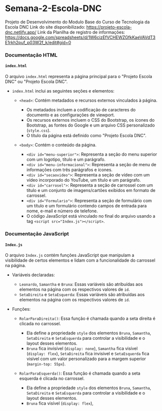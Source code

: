 # Semana-2-Escola-DNC
Projeto de Desenvolvimento do Modulo Base do Curso de Tecnologia da Escola DNC
Link do site disponibilizado: https://projeto-escola-dnc.netlify.app/
Link da Planilha de registro de informações: https://docs.google.com/spreadsheets/d/1W6cizEfVCHEWZGfkKaeVAVdT3E1rkh2puf_p03W2f_k/edit#gid=0


### Documentação HTML

#### `index.html`

O arquivo `index.html` representa a página principal para o "Projeto Escola DNC" ou "Projeto Escola DNC".

- `index.html` inclui as seguintes seções e elementos:

  - `<head>`: Contém metadados e recursos externos vinculados à página.
    - Os metadados incluem a codificação de caracteres do documento e as configurações de viewport.
    - Os recursos externos incluem o CSS do Bootstrap, os ícones do Bootstrap, as fontes do Google e um arquivo CSS personalizado (`style.css`).
    - O título da página está definido como "Projeto Escola DNC".

  - `<body>`: Contém o conteúdo da página.
    - `<div id="menu-superior">`: Representa a seção do menu superior com um logotipo, título e um parágrafo.
    - `<div id="menu-informacional">`: Representa a seção de menu de informações com três parágrafos e ícones.
    - `<div id="secaovideo">`: Representa a seção de vídeo com um vídeo incorporado do YouTube, um título e um parágrafo.
    - `<div id="carrosel">`: Representa a seção de carrossel com um título e um conjunto de imagens/cartões exibidos em formato de carrossel.
    - `<div id="Formulario">`: Representa a seção de formulário com um título e um formulário contendo campos de entrada para nome, e-mail e número de telefone.
    - O código JavaScript está vinculado no final do arquivo usando a tag `<script src="Index.js"></script>`.





### Documentação JavaScript

#### `Index.js`

O arquivo `Index.js` contém funções JavaScript que manipulam a visibilidade de certos elementos e lidam com a funcionalidade do carrossel na página.

- Variáveis declaradas:
  - `Leonardo`, `Samantha` e `Bruna`: Essas variáveis são atribuídas aos elementos na página com os respectivos valores de `id`.
  - `SetaDireita` e `SetaEsquerda`: Essas variáveis são atribuídas aos elementos na página com os respectivos valores de `id`.

- Funções:
  - `RolarParaDireita()`: Essa função é chamada quando a seta direita é clicada no carrossel.
    - Ela define a propriedade `style` dos elementos `Bruna`, `Samantha`, `SetaDireita` e `SetaEsquerda` para controlar a visibilidade e o layout desses elementos.
    - `Bruna` fica invisível (`display: none`), `Samantha` fica visível (`display: flex`), `SetaDireita` fica invisível e `SetaEsquerda` fica visível com um valor personalizado para a margem superior (`margin-top: 55px`).
    
  - `RolarParaEsquerda()`: Essa função é chamada quando a seta esquerda é clicada no carrossel.
    - Ela define a propriedade `style` dos elementos `Bruna`, `Samantha`, `SetaDireita` e `SetaEsquerda` para controlar a visibilidade e o layout desses elementos.
    - `Bruna` fica visível (`display: flex`),
